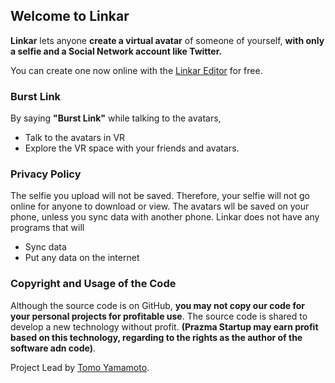 ## Welcome to Linkar

**Linkar** lets anyone **create a virtual avatar** of someone of yourself, **with only a selfie and a Social Network account like Twitter.**

You can create one now online with the [Linkar Editor](https://prazma.github.io/linkar/program.html) for free.

### Burst Link

By saying **"Burst Link"** while talking to the avatars,

- Talk to the avatars in VR
- Explore the VR space with your friends and avatars.

### Privacy Policy

The selfie you upload will not be saved. Therefore, your selfie will not go online for anyone to download or view. The avatars wll be saved on your phone, unless you sync data with another phone. Linkar does not have any programs that will

- Sync data
- Put any data on the internet

### Copyright and Usage of the Code

Although the source code is on GitHub, **you may not copy our code for your personal projects for profitable use**. The source code is shared to develop a new technology without profit. **(Prazma Startup may earn profit based on this technology, regarding to the rights as the author of the software adn code)**.



Project Lead by [Tomo Yamamoto](https://github.com/prazma).

